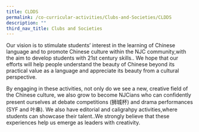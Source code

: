 ```yaml
---
title: CLDDS
permalink: /co-curricular-activities/Clubs-and-Societies/CLDDS
description: ""
third_nav_title: Clubs and Societies
---
```

Our vision is to stimulate students’ interest in the learning of Chinese language and to promote Chinese culture within the NJC community,with the aim to develop students with 21st century skills.. We hope that our efforts will help people understand the beauty of Chinese beyond its practical value as a language and appreciate its beauty from a cultural perspective.

By engaging in these activities, not only do we see a new, creative field of the Chinese culture, we also grow to become NJCians who can confidently present ourselves at debate competitions (狮城杯) and drama performances (SYF and 叶串). We also have editorial and caligrahpy activities,where students can showcase their talent..We strongly believe that these experiences help us emerge as leaders with creativity.